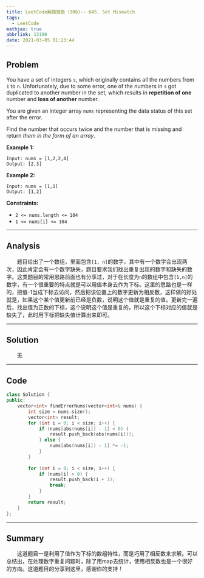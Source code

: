 ```yaml
---
title: LeetCode解题报告（306)-- 645. Set Mismatch
tags:
  - LeetCode
mathjax: true
abbrlink: 13190
date: 2021-03-05 01:23:44
---
```


## Problem

You have a set of integers `s`, which originally contains all the numbers from `1` to `n`. Unfortunately, due to some error, one of the numbers in `s` got duplicated to another number in the set, which results in **repetition of one** number and **loss of another** number.

You are given an integer array `nums` representing the data status of this set after the error.

Find the number that occurs twice and the number that is missing and return *them in the form of an array*.

<!-- more -->

**Example 1:**

```
Input: nums = [1,2,2,4]
Output: [2,3]
```

**Example 2:**

```
Input: nums = [1,1]
Output: [1,2]
```

**Constraints:**

- `2 <= nums.length <= 104`
- `1 <= nums[i] <= 104`

------

## Analysis

&emsp;&emsp;题目给出了一个数组，里面包含`[1, n]`的数字，其中有一个数字会出现两次，因此肯定会有一个数字缺失，题目要求我们找出重复出现的数字和缺失的数字。这类题目的常用思路前面也有分享过，对于在长度为`n`的数组中包含`[1,n]`的数字，有一个很重要的特点就是可以用值本身去作为下标。这里的思路也是一样的，把值-1当成下标去访问，然后把该位置上的数字更新为相反数，这样做的好处就是，如果这个某个值更新前已经是负数，说明这个值就是重复的值。更新完一遍后，找出值为正数的下标，这个说明这个值是重复的，所以这个下标对应的值就是缺失了，此时用下标把缺失值计算出来即可。

------

## Solution

&emsp;&emsp;无

------

## Code

```c++
class Solution {
public:
    vector<int> findErrorNums(vector<int>& nums) {
        int size = nums.size();
        vector<int> result;
        for (int i = 0; i < size; i++) {
            if (nums[abs(nums[i]) - 1] < 0) {
                result.push_back(abs(nums[i]));
            } else {
                nums[abs(nums[i]) - 1] *= -1;
            }
        }
        
        for (int i = 0; i < size; i++) {
            if (nums[i] > 0) {
                result.push_back(i + 1);
                break;
            }
        }
        return result;
    }
};
```

------

## Summary

&emsp;&emsp;这道题目一是利用了值作为下标的数组特性，而是巧用了相反数来求解。可以总结出，在处理数字重复问题时，除了用map去统计，使用相反数也是一个很好的方向。这道题目的分享到这里，感谢你的支持！
